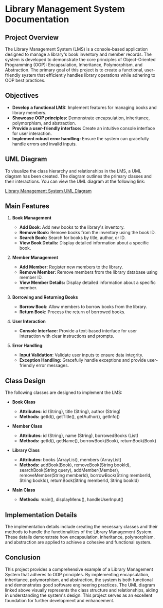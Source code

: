 # Library Management System Documentation

## Project Overview

The Library Management System (LMS) is a console-based application designed to manage a library's book inventory and member records. The system is developed to demonstrate the core principles of Object-Oriented Programming (OOP): Encapsulation, Inheritance, Polymorphism, and Abstraction. The primary goal of this project is to create a functional, user-friendly system that efficiently handles library operations while adhering to OOP best practices.

## Objectives

- **Develop a functional LMS:** Implement features for managing books and library members.
- **Showcase OOP principles:** Demonstrate encapsulation, inheritance, polymorphism, and abstraction.
- **Provide a user-friendly interface:** Create an intuitive console interface for user interaction.
- **Implement robust error handling:** Ensure the system can gracefully handle errors and invalid inputs.

## UML Diagram

To visualize the class hierarchy and relationships in the LMS, a UML diagram has been created. The diagram outlines the primary classes and their interactions. You can view the UML diagram at the following link:

[Library Management System UML Diagram](https://lucid.app/lucidchart/97702d8b-e813-4b9c-8023-b3ddab5468f3/edit?viewport_loc=-1041%2C-116%2C1480%2C625%2C0_0&invitationId=inv_93776a70-e6e6-46ec-9634-9140dd9a375d)

## Main Features

1. **Book Management**
    - **Add Book:** Add new books to the library's inventory.
    - **Remove Book:** Remove books from the inventory using the book ID.
    - **Search Book:** Search for books by title, author, or ID.
    - **View Book Details:** Display detailed information about a specific book.

2. **Member Management**
    - **Add Member:** Register new members to the library.
    - **Remove Member:** Remove members from the library database using member ID.
    - **View Member Details:** Display detailed information about a specific member.

3. **Borrowing and Returning Books**
    - **Borrow Book:** Allow members to borrow books from the library.
    - **Return Book:** Process the return of borrowed books.

4. **User Interaction**
    - **Console Interface:** Provide a text-based interface for user interaction with clear instructions and prompts.

5. **Error Handling**
    - **Input Validation:** Validate user inputs to ensure data integrity.
    - **Exception Handling:** Gracefully handle exceptions and provide user-friendly error messages.

## Class Design

The following classes are designed to implement the LMS:

- **Book Class**
    - **Attributes:** id (String), title (String), author (String)
    - **Methods:** getId(), getTitle(), getAuthor(), getInfo()

- **Member Class**
    - **Attributes:** id (String), name (String), borrowedBooks (List<Book>)
    - **Methods:** getId(), getName(), borrowBook(Book), returnBook(Book)

- **Library Class**
    - **Attributes:** books (ArrayList<Book>), members (ArrayList<Member>)
    - **Methods:** addBook(Book), removeBook(String bookId), searchBook(String query), addMember(Member), removeMember(String memberId), borrowBook(String memberId, String bookId), returnBook(String memberId, String bookId)

- **Main Class**
    - **Methods:** main(), displayMenu(), handleUserInput()

## Implementation Details

The implementation details include creating the necessary classes and their methods to handle the functionalities of the Library Management System. These details demonstrate how encapsulation, inheritance, polymorphism, and abstraction are applied to achieve a cohesive and functional system.

## Conclusion

This project provides a comprehensive example of a Library Management System that adheres to OOP principles. By implementing encapsulation, inheritance, polymorphism, and abstraction, the system is both functional and demonstrates good software engineering practices. The UML diagram linked above visually represents the class structure and relationships, aiding in understanding the system's design. This project serves as an excellent foundation for further development and enhancement.
